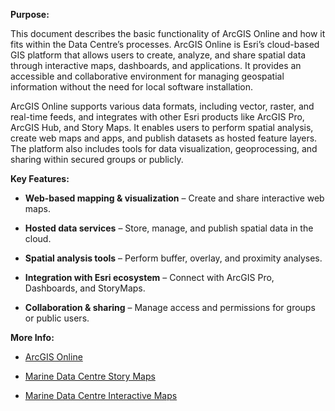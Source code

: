 **Purpose:**

This document describes the basic functionality of ArcGIS Online and how it fits within the Data Centre’s processes. ArcGIS Online is Esri’s cloud-based GIS platform that allows users to create, analyze, and share spatial data through interactive maps, dashboards, and applications. It provides an accessible and collaborative environment for managing geospatial information without the need for local software installation.

ArcGIS Online supports various data formats, including vector, raster, and real-time feeds, and integrates with other Esri products like ArcGIS Pro, ArcGIS Hub, and Story Maps. It enables users to perform spatial analysis, create web maps and apps, and publish datasets as hosted feature layers. The platform also includes tools for data visualization, geoprocessing, and sharing within secured groups or publicly.

**Key Features:**

- **Web-based mapping & visualization** – Create and share interactive web maps.

- **Hosted data services** – Store, manage, and publish spatial data in the cloud.

- **Spatial analysis tools** – Perform buffer, overlay, and proximity analyses.

- **Integration with Esri ecosystem** – Connect with ArcGIS Pro, Dashboards, and StoryMaps.

- **Collaboration & sharing** – Manage access and permissions for groups or public users.

**More Info:**

- [ArcGIS Online](https://www.arcgis.com/index.html)

- [Marine Data Centre Story Maps](https://marinedata.psf.ca/knowledge-hubs/storytelling/)

- [Marine Data Centre Interactive Maps](https://maps.sogdatacentre.ca/search?collection=appAndMap)
